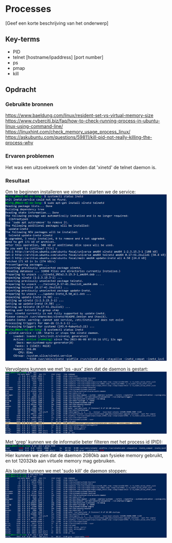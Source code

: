 # Processes
[Geef een korte beschrijving van het onderwerp]

## Key-terms
- PID
- telnet [hostname/ipaddress] [port number]
- ps
- pmap
- kill
## Opdracht
### Gebruikte bronnen
https://www.baeldung.com/linux/resident-set-vs-virtual-memory-size
https://www.cyberciti.biz/faq/how-to-check-running-process-in-ubuntu-linux-using-command-line/  
https://linuxhint.com/check_memory_usage_process_linux/  
https://askubuntu.com/questions/59811/kill-pid-not-really-killing-the-process-why

### Ervaren problemen
Het was een uitzoekwerk om te vinden dat 'xinetd' de telnet daemon is.

### Resultaat
Om te beginnen installeren we xinet en starten we de service:  
![suspend](..\00_includes\Linux_pics\6\inetd_install.png)  

Vervolgens kunnen we met 'ps -aux' zien dat de daemon is gestart:  
![mem](..\00_includes\Linux_pics\6\xinet.png)  

Met 'grep' kunnen we de informatie beter filteren met het process id (PID):  
![](..\00_includes\Linux_pics\6\xinet_grep.png)  
Hier kunnen we zien dat de daemon 2080kb aan fysieke memory gebruikt, en tot 12032kb aan virtuele memory mag gebruiken.

Als laatste kunnen we met 'sudo kill' de daemon stoppen:  
![kill](..\00_includes\Linux_pics\6\xinet_kill.png)
